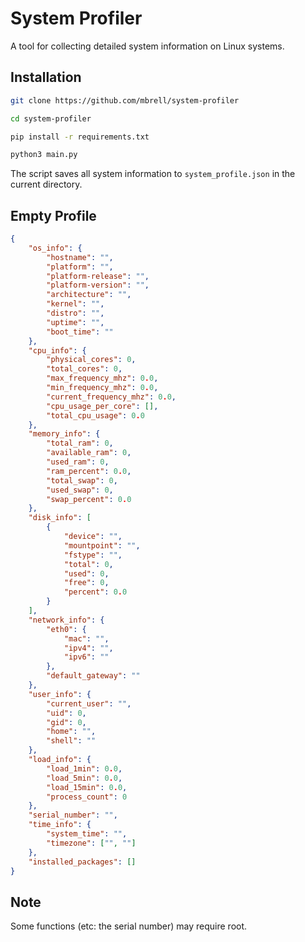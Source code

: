 # System Profiler

A tool for collecting detailed system information on Linux systems.

## Installation

```bash
git clone https://github.com/mbrell/system-profiler
```

```bash
cd system-profiler
```

```bash
pip install -r requirements.txt
```

```bash
python3 main.py
```

The script saves all system information to `system_profile.json` in the current directory.

## Empty Profile

```json
{
    "os_info": {
        "hostname": "",
        "platform": "",
        "platform-release": "",
        "platform-version": "",
        "architecture": "",
        "kernel": "",
        "distro": "",
        "uptime": "",
        "boot_time": ""
    },
    "cpu_info": {
        "physical_cores": 0,
        "total_cores": 0,
        "max_frequency_mhz": 0.0,
        "min_frequency_mhz": 0.0,
        "current_frequency_mhz": 0.0,
        "cpu_usage_per_core": [],
        "total_cpu_usage": 0.0
    },
    "memory_info": {
        "total_ram": 0,
        "available_ram": 0,
        "used_ram": 0,
        "ram_percent": 0.0,
        "total_swap": 0,
        "used_swap": 0,
        "swap_percent": 0.0
    },
    "disk_info": [
        {
            "device": "",
            "mountpoint": "",
            "fstype": "",
            "total": 0,
            "used": 0,
            "free": 0,
            "percent": 0.0
        }
    ],
    "network_info": {
        "eth0": {
            "mac": "",
            "ipv4": "",
            "ipv6": ""
        },
        "default_gateway": ""
    },
    "user_info": {
        "current_user": "",
        "uid": 0,
        "gid": 0,
        "home": "",
        "shell": ""
    },
    "load_info": {
        "load_1min": 0.0,
        "load_5min": 0.0,
        "load_15min": 0.0,
        "process_count": 0
    },
    "serial_number": "",
    "time_info": {
        "system_time": "",
        "timezone": ["", ""]
    },
    "installed_packages": []
}
```

## Note

Some functions (etc: the serial number) may require root.
